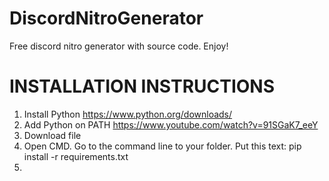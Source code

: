 # DiscordNitroGenerator
Free discord nitro generator with source code. Enjoy!

# INSTALLATION INSTRUCTIONS
  1. Install Python
  https://www.python.org/downloads/
  2. Add Python on PATH
  https://www.youtube.com/watch?v=91SGaK7_eeY
  3. Download file
  4. Open CMD. Go to the command line to your folder. Put this text:
  pip install -r requirements.txt
  5. 
